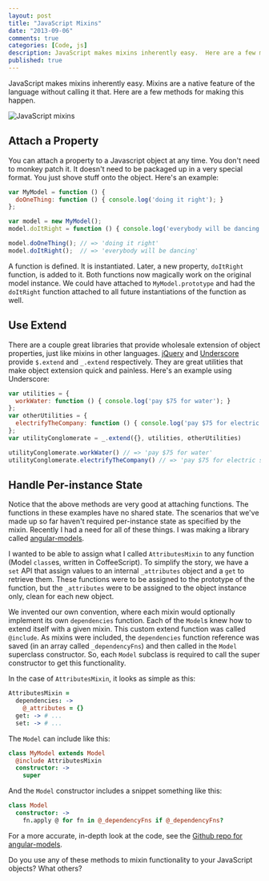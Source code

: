 ```yaml
---
layout: post
title: "JavaScript Mixins"
date: "2013-09-06"
comments: true
categories: [Code, js]
description: JavaScript makes mixins inherently easy.  Here are a few methods.
published: true
---
```


JavaScript makes mixins inherently easy.  Mixins are a native feature of the language without calling it that.  Here are a few methods for making this happen.

![JavaScript mixins](http://i.imgur.com/XemDUw8.jpg)

<!--more-->

## Attach a Property

You can attach a property to a Javascript object at any time.  You don't need to monkey patch it.  It doesn't need to be packaged up in a very special format.  You just shove stuff onto the object.  Here's an example:

```javascript
var MyModel = function () {
  doOneThing: function () { console.log('doing it right'); }
};

var model = new MyModel();
model.doItRight = function () { console.log('everybody will be dancing'); };

model.doOneThing(); // => 'doing it right'
model.doItRight();  // => 'everybody will be dancing'
```

A function is defined.  It is instantiated.  Later, a new property, `doItRight` function, is added to it.  Both functions now magically work on the original model instance.  We could have attached to `MyModel.prototype` and had the `doItRight` function attached to all future instantiations of the function as well.

## Use Extend

There are a couple great libraries that provide wholesale extension of object properties, just like mixins in other languages.  [jQuery](http://api.jquery.com/jQuery.extend/) and [Underscore](http://underscorejs.org/#extend) provide `$.extend` and `_.extend` respectively.  They are great utilities that make object extension quick and painless.  Here's an example using Underscore:

```javascript
var utilities = {
  workWater: function () { console.log('pay $75 for water'); }
};
var otherUtilities = {
  electrifyTheCompany: function () { console.log('pay $75 for electric slides'); }
};
var utilityConglomerate = _.extend({}, utilities, otherUtilities)

utilityConglomerate.workWater() // => 'pay $75 for water'
utilityConglomerate.electrifyTheCompany() // => 'pay $75 for electric slides'
```

## Handle Per-instance State

Notice that the above methods are very good at attaching functions.  The functions in these examples have no shared state.  The scenarios that we've made up so far haven't required per-instance state as specified by the mixin.  Recently I had a need for all of these things.  I was making a library called [angular-models](http://octanner.github.io/angular-models/).

I wanted to be able to assign what I called `AttributesMixin` to any function (Model `class`es, written in CoffeeScript).  To simplify the story, we have a `set` API that assign values to an internal `_attributes` object and a `get` to retrieve them.  These functions were to be assigned to the prototype of the function, but the `_attributes` were to be assigned to the object instance only, clean for each new object.

We invented our own convention, where each mixin would optionally implement its own `dependencies` function.  Each of the `Model`s knew how to extend itself with a given mixin.  This custom extend function was called `@include`.  As mixins were included, the `dependencies` function reference was saved (in an array called `_dependencyFns`) and then called in the `Model` superclass constructor.  So, each `Model` subclass is required to call the super constructor to get this functionality.

In the case of `AttributesMixin`, it looks as simple as this:

```coffeescript attributes-mixin.coffee
AttributesMixin =
  dependencies: ->
    @_attributes = {}
  get: -> # ...
  set: -> # ...
```

The `Model` can include like this:

```coffeescript my-model.coffee
class MyModel extends Model
  @include AttributesMixin
  constructor: ->
    super
```

And the `Model` constructor includes a snippet something like this:

```coffeescript model.coffee
class Model
  constructor: ->
    fn.apply @ for fn in @_dependencyFns if @_dependencyFns?
```

For a more accurate, in-depth look at the code, see the [Github repo for angular-models](https://github.com/octanner/angular-models).

Do you use any of these methods to mixin functionality to your JavaScript objects?  What others?
